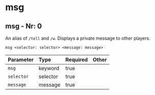# msg

## msg - Nr: 0

An alias of `/tell` and `/w`. Displays a private message to other players.

```mcfunction
msg <selector: selector> <message: message>
```

|Parameter|Type|Required|Other|
|:---|:---|:---|:---|
|`msg`|keyword|true||
|`selector`|selector|true||
|`message`|message|true||


